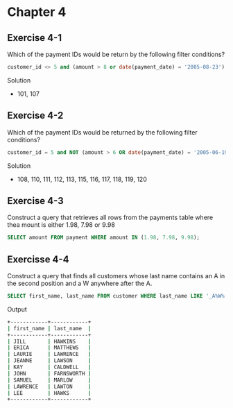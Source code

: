 # Chapter 4

## Exercise 4-1

Which of the payment IDs would be return by the following filter conditions?

```sql
customer_id <> 5 and (amount > 8 or date(payment_date) = '2005-08-23')
```

Solution
- 101, 107

## Exercise 4-2

Which of the payment IDs would be returned by the following filter conditions?

```sql
customer_id = 5 and NOT (amount > 6 OR date(payment_date) = '2005-06-19')
```

Solution
- 108, 110, 111, 112, 113, 115, 116, 117, 118, 119, 120

## Exercise 4-3

Construct a query that retrieves all rows from the payments table where thea mount is either 1.98, 7.98 or 9.98

```sql
SELECT amount FROM payment WHERE amount IN (1.98, 7.98, 9.98);
```

## Exercisse 4-4

Construct a query that finds all customers whose last name contains an A in the second position and a W anywhere after the A.

```sql
SELECT first_name, last_name FROM customer WHERE last_name LIKE '_A%W%';
```

Output

```bash
+------------+------------+
| first_name | last_name  |
+------------+------------+
| JILL       | HAWKINS    |
| ERICA      | MATTHEWS   |
| LAURIE     | LAWRENCE   |
| JEANNE     | LAWSON     |
| KAY        | CALDWELL   |
| JOHN       | FARNSWORTH |
| SAMUEL     | MARLOW     |
| LAWRENCE   | LAWTON     |
| LEE        | HAWKS      |
+------------+------------+
```

